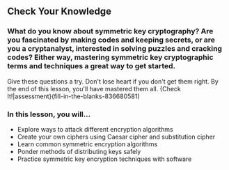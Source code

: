 ##       Check Your Knowledge

### What do you know about symmetric key cryptography?  Are you fascinated by making codes and keeping secrets, or are you a cryptanalyst, interested in solving puzzles and cracking codes? Either way, mastering symmetric key cryptographic terms and techniques a great way to get started.

Give these questions a try. Don't lose heart if you don't get them right. By the end of this lesson, you'll have mastered them all.
{Check It!|assessment}(fill-in-the-blanks-836680581)

###  In this lesson, you will...
- Explore ways to attack different encryption algorithms
- Create your own ciphers using Caesar cipher and substitution cipher
- Learn common symmetric encryption algorithms
- Ponder methods of distributing keys safely
- Practice symmetric key encryption techniques with software


